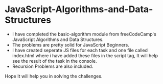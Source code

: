 # JavaScript-Algorithms-and-Data-Structures

- I have completed the basic-algorithm module from freeCodeCamp's JavaScript Algorithms and Data Structures.
- The problems are pretty solid for JavaScript Beginners.
- I have created seperate JS files for each task and one file called index.html where i have added these files in
  the script tag, It will help see the result of the task in the console.
- Recursion Problems are also included.


Hope It will help you in solving the challenges.



